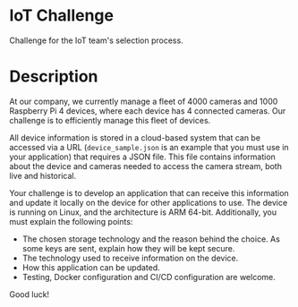 # IoT Challenge
Challenge for the IoT team's selection process.

# Description

At our company, we currently manage a fleet of 4000 cameras and 1000 Raspberry Pi 4 devices, where each device has 4 connected cameras. Our challenge is to efficiently manage this fleet of devices.

All device information is stored in a cloud-based system that can be accessed via a URL (`device_sample.json` is an example that you must use in your application) that requires a JSON file. This file contains information about the device and cameras needed to access the camera stream, both live and historical.

Your challenge is to develop an application that can receive this information and update it locally on the device for other applications to use. The device is running on Linux, and the architecture is ARM 64-bit. Additionally, you must explain the following points:

* The chosen storage technology and the reason behind the choice. As some keys are sent, explain how they will be kept secure.
* The technology used to receive information on the device.
* How this application can be updated.
* Testing, Docker configuration and CI/CD configuration are welcome.

Good luck!
